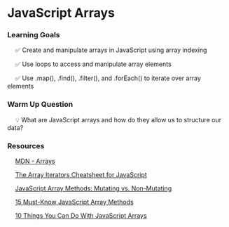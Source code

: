 # JavaScript Arrays

### Learning Goals

&emsp; ✅ Create and manipulate arrays in JavaScript using array indexing

&emsp; ✅ Use loops to access and manipulate array elements

&emsp; ✅ Use .map(), .find(), .filter(), and .forEach() to iterate over array elements

### Warm Up Question

&emsp; 💡 What are JavaScript arrays and how do they allow us to structure our data?

### Resources

&emsp; [MDN - Arrays](https://developer.mozilla.org/en-US/docs/Learn/JavaScript/First_steps/Arrays)

&emsp; [The Array Iterators Cheatsheet for JavaScript](https://levelup.gitconnected.com/the-array-iterators-cheatsheet-javascript-9d0cfa03f4)

&emsp; [JavaScript Array Methods: Mutating vs. Non-Mutating](https://lorenstewart.me/2017/01/22/javascript-array-methods-mutating-vs-non-mutating/)

&emsp; [15 Must-Know JavaScript Array Methods](https://livecodestream.dev/post/15-must-know-javascript-array-methods/)

&emsp; [10 Things You Can Do With JavaScript Arrays](https://levelup.gitconnected.com/10-things-you-can-do-with-javascript-arrays-1538ff44ed8f)